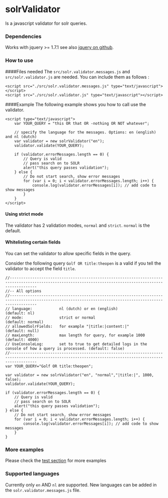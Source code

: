 # solrValidator

Is a javascript validator for solr queries.

### Dependencies
Works with jquery >= 1.7.1 see also [jquery on github][jquery on github].

### How to use

####Files needed
The `src/solr.validator.messages.js` and `src/solr.validator.js` are needed.
You can include them as follows :

    <script src="./src/solr.validator.messages.js" type="text/javascript"></script>
    <script src="./src/solr.validator.js" type="text/javascript"></script>

####Example 
The following example shows you how to call use the validator.

    <script type="text/javascript">
    	var YOUR_QUERY = "this OR that OR -nothing OR NOT whatever";
    	
        // specify the language for the messages. Options: en (english) and nl (dutch)
    	var validator = new solrValidator("en"); 
    	validator.validate(YOUR_QUERY);
    	
    	if (validator.errorMessages.length == 0) {
    		// Query is valid
    		// pass search on to SOLR
    		alert("this query passes validation");
    	} else {
    		// Do not start search, show error messages
    		for (var i = 0; i < validator.errorMessages.length; i++) {
    			console.log(validator.errorMessages[i]); // add code to show messages
    		}
    	}
    </script>



#### Using strict mode
The validator has 2 validation modes, `normal` and `strict`. `normal` is the default.

#### Whitelisting certain fields
You can set the validator to allow specific fields in the query.

Consider the following query `Golf OR title:theopen` is a valid if you tell the validator to accept the field `title`.

    //--------------------------------------------------------------------------------------------------------------------------------------------------------
    //-- All options
    //--------------------------------------------------------------------------------------------------------------------------------------------------------
    // language:            nl (dutch) or en (english)              (default: nl)
    // mode:                strict or normal                        (default: normal)
    // allowedSolrFields:   for example "|title:|content:|"         (default: null)
    // maxLength:           max length for query, for example 1000  (default: 4000)
    // UseConsoleLog:       set to true to get detailed logs in the console of how a query is processed. (default: false)
    //--------------------------------------------------------------------------------------------------------------------------------------------------------
    var YOUR_QUERY="Golf OR title:theopen";
    
    var validator = new solrValidator("en", "normal","|title:|", 1000, false);
    validator.validate(YOUR_QUERY);
    
    if (validator.errorMessages.length == 0) {
    	// Query is valid
    	// pass search on to SOLR
    	alert("this query passes validation");
    } else {
    	// Do not start search, show error messages
    	for (var i = 0; i < validator.errorMessages.length; i++) {
    		console.log(validator.errorMessages[i]); // add code to show messages
    	}
    }



### More examples

Please check the [test section][Testfiles] for more examples

### Supported languages
Currently only `en` AND `nl` are supported.
New languages can be added in the `solr.validator.messages.js` file.


[jquery on github]:https://github.com/jquery/jquery
[Testfiles]: test/test.html